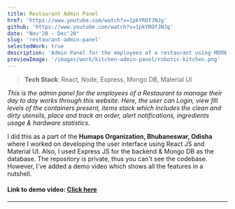 ```yaml
---
title: Restaurant Admin Panel
href: 'https://www.youtube.com/watch?v=1pkYROfJNJg'
github: 'https://www.youtube.com/watch?v=1pkYROfJNJg'
date: "Nov'20 - Dec'20"
slug: 'restaurant-admin-panel'
selectedWork: true
description: 'Admin Panel for the employees of a restaurant using MERN stack & Material UI'
previewImage: '/images/work/kitchen-admin-panel/robotic-kitchen.png'
---
```


> **Tech Stack**: React, Node, Express, Mongo DB, Material UI

_This is the admin panel for the employees of a Restaurant to manage their day to day works through this website. Here, the user can Login, view fill levels of the containers present, items stack which includes the clean and dirty utensils, place and track an order, alert notifications, ingredients usage & hardware statistics._

I did this as a part of the **Humaps Organization, Bhubaneswar, Odisha** where I worked on developing the user interface using React JS and Material UI. Also, I used Express JS for the backend & Mongo DB as the database. The repository is private, thus you can't see the codebase. However, I've added a demo video which shows all the features in a nutshell.

#### Link to demo video: [Click here](https://www.youtube.com/watch?v=1pkYROfJNJg)

---

